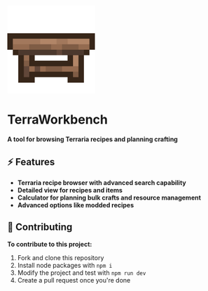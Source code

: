 <img src="public/images/icon-large.png" alt="icon" width="200"/>

# TerraWorkbench
**A tool for browsing Terraria recipes and planning crafting**

## ⚡ Features
- **Terraria recipe browser with advanced search capability**
- **Detailed view for recipes and items**
- **Calculator for planning bulk crafts and resource management**
- **Advanced options like modded recipes**

## 🤝 Contributing
**To contribute to this project:**

1. Fork and clone this repository
2. Install node packages with `npm i`
3. Modify the project and test with `npm run dev`
4. Create a pull request once you're done
